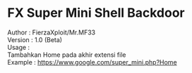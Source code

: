 # FX Super Mini Shell Backdoor
Author : FierzaXploit/Mr.MF33<br>
Version : 1.0 (Beta)<br>
Usage :<br>
Tambahkan Home pada akhir extensi file<br>
Example : https://www.google.com/super_mini.php?Home
